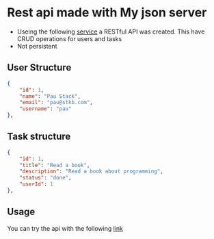 # Rest api made with My json server

- Useing the following [service](https://my-json-server.typicode.com/) a RESTful API was created. This have CRUD operations for users and tasks
- Not persistent

## User Structure
```json
{
    "id": 1,
    "name": "Pau Stack",
    "email": "pau@stkb.com",
    "username": "pau"
},
```

## Task structure
```json
{
    "id": 1,
    "title": "Read a book",
    "description": "Read a book about programming",
    "status": "done",
    "userId": 1
},
```

## Usage

You can try the api with the following [link](https://my-json-server.typicode.com/washingtonyandun/restapi_sb-pet)

